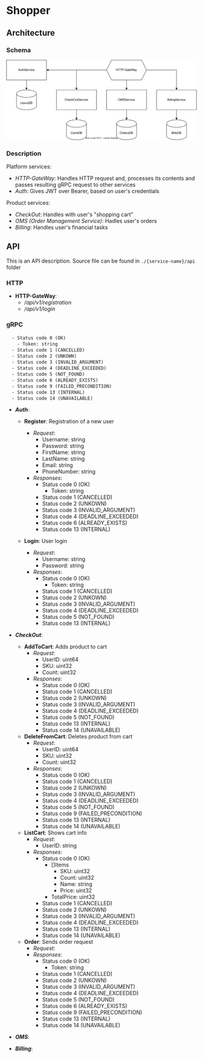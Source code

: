 # Shopper

## Architecture

### Schema

![Architecture](https://github.com/offluck/shopper/blob/master/documents/arch.drawio.svg)

### Description

Platform services:
- *HTTP-GateWay*: Handles HTTP request and, processes its contents and passes resulting gRPC request to other services
- *Auth*: Gives JWT over Bearer, based on user's credentials

Product services:
- *CheckOut*: Handles with user's "shopping cart"
- *OMS (Order Management Service)*: Hadles user's orders
- *Billing*: Handles user's financial tasks

## API

This is an API description. Source file can be found in `./{service-name}/api` folder

### HTTP

- **HTTP-GateWay**:
  - */api/v1/registration*
  - */api/v1/login*

### gRPC

      - Status code 0 (OK)
        - Token: string
      - Status code 1 (CANCELLED)
      - Status code 2 (UNKOWN)
      - Status code 3 (INVALID_ARGUMENT)
      - Status code 4 (DEADLINE_EXCEEDED)
      - Status code 5 (NOT_FOUND)
      - Status code 6 (ALREADY_EXISTS)
      - Status code 9 (FAILED_PRECONDITION)
      - Status code 13 (INTERNAL)
      - Status code 14 (UNAVAILABLE)

- ***Auth***:
  - **Register**: Registration of a new user
    - *Request*:
      - Username: string
      - Password: string
      - FirstName: string
      - LastName: string
      - Email: string
      - PhoneNumber: string
    - *Responses*:
      - Status code 0 (OK)
        - Token: string
      - Status code 1 (CANCELLED)
      - Status code 2 (UNKOWN)
      - Status code 3 (INVALID_ARGUMENT)
      - Status code 4 (DEADLINE_EXCEEDED)
      - Status code 6 (ALREADY_EXISTS)
      - Status code 13 (INTERNAL)

  - **Login**: User login
    - *Request*:
      - Username: string
      - Password: string
    - *Responses*:
      - Status code 0 (OK)
        - Token: string
      - Status code 1 (CANCELLED)
      - Status code 2 (UNKOWN)
      - Status code 3 (INVALID_ARGUMENT)
      - Status code 4 (DEADLINE_EXCEEDED)
      - Status code 5 (NOT_FOUND)
      - Status code 13 (INTERNAL)

- ***CheckOut***:
  - **AddToCart**: Adds product to cart
    - *Request*:
      - UserID: uint64
      - SKU: uint32
      - Count: uint32
    - *Responses*:
      - Status code 0 (OK)
      - Status code 1 (CANCELLED)
      - Status code 2 (UNKOWN)
      - Status code 3 (INVALID_ARGUMENT)
      - Status code 4 (DEADLINE_EXCEEDED)
      - Status code 5 (NOT_FOUND)
      - Status code 13 (INTERNAL)
      - Status code 14 (UNAVAILABLE)
  - **DeleteFromCart**: Deletes product from cart
    - *Request*:
      - UserID: uint64
      - SKU: uint32
      - Count: uint32
    - *Responses*:
      - Status code 0 (OK)
      - Status code 1 (CANCELLED)
      - Status code 2 (UNKOWN)
      - Status code 3 (INVALID_ARGUMENT)
      - Status code 4 (DEADLINE_EXCEEDED)
      - Status code 5 (NOT_FOUND)
      - Status code 9 (FAILED_PRECONDITION)
      - Status code 13 (INTERNAL)
      - Status code 14 (UNAVAILABLE)
  - **ListCart**: Shows cart info
    - *Request*:
      - UserID: string
    - *Responses*:
      - Status code 0 (OK)
        - []Items
          - SKU: uint32
          - Count: uint32
          - Name: string
          - Price: uint32
        - TotalPrice: uint32
      - Status code 1 (CANCELLED)
      - Status code 2 (UNKOWN)
      - Status code 3 (INVALID_ARGUMENT)
      - Status code 4 (DEADLINE_EXCEEDED)
      - Status code 13 (INTERNAL)
      - Status code 14 (UNAVAILABLE)
  - **Order**: Sends order request
    - *Request*:
    - *Responses*:
      - Status code 0 (OK)
        - Token: string
      - Status code 1 (CANCELLED)
      - Status code 2 (UNKOWN)
      - Status code 3 (INVALID_ARGUMENT)
      - Status code 4 (DEADLINE_EXCEEDED)
      - Status code 5 (NOT_FOUND)
      - Status code 6 (ALREADY_EXISTS)
      - Status code 9 (FAILED_PRECONDITION)
      - Status code 13 (INTERNAL)
      - Status code 14 (UNAVAILABLE)

- ***OMS***:


- ***Billing***:
